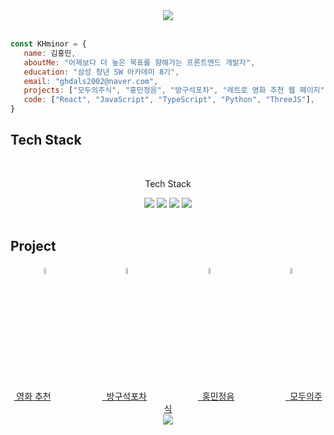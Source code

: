 <div align="center">
  <div>  
    <img src="https://capsule-render.vercel.app/api?&type=waving&color=timeAuto&height=180&section=header&text=KHminor's%20Hub&fontSize=50&animation=fadeIn&fontAlignY=45" />
  </div>
  <br/>
<!--   <img align='right' src="https://media.giphy.com/media/M9gbBd9nbDrOTu1Mqx/giphy.gif" width="21%"> -->
</div> 

 
 ```javascript
 const KHminor = {
    name: 김홍민,
    aboutMe: "어제보다 더 높은 목표를 향해가는 프론트엔드 개발자",
    education: "삼성 청년 SW 아카데미 8기",
    email: "ghdals2002@naver.com",
    projects: ["모두의주식", "홍민정음", "방구석포차", "레트로 영화 추천 웹 페이지"], 
    code: ["React", "JavaScript", "TypeScript", "Python", "ThreeJS"],
 }
 
 ```
## Tech Stack
<br>
  <p align="center">Tech Stack</p>
  <div align="center"> 
    <img src="https://img.shields.io/badge/Python-3776AB?style=for-the-circle&logo=Python&logoColor=white">
    <img src="https://img.shields.io/badge/JavaScript-F7DF1E?style=for-the-circle&logo=JavaScript&logoColor=white">
    <img src="https://img.shields.io/badge/HTML5-E34F26?style=for-the-circle&logo=HTML5&logoColor=white">
    <img src="https://img.shields.io/badge/CSS3-1572B6?style=for-the-circle&logo=CSS3&logoColor=white">
    <br>
    <br>
   
  </div>


## Project

<div>
  <div align="center">
    <div>
      <img src="https://media.tenor.com/2Ev0q5G3lGEAAAAC/film-bind.gif" width="5%" height="5%"> 
      &emsp;&emsp;&emsp;&emsp;&emsp;&emsp;&emsp;
      <img src="https://media.tenor.com/8PSTyxIBxH0AAAAj/clinking-beer-mugs-joypixels.gif" width="5%" height="5%">
      &emsp;&emsp;&emsp;&emsp;&emsp;&emsp;&emsp;
      <img src="https://media.tenor.com/cJ1K7nrIYTgAAAAi/%ED%95%9C%EA%B8%80%EB%82%A0-%ED%95%9C%EA%B8%80%EB%82%A0%EC%9D%98.gif" width="5%" height="5%">
      &emsp;&emsp;&emsp;&emsp;&emsp;&emsp;&emsp;
      <img src="https://media.tenor.com/29Mz-JBznvAAAAAi/thedigitalmoney-stock.gif" width="5%" height="5%">
      <br>
      <a href="https://www.notion.so/85dac6df6fc547698c1b1bcd32059c6a?pvs=4">&nbsp;영화 추천</a>
      &emsp;&emsp;&emsp;&emsp;&emsp;&nbsp;
      <a href="https://www.notion.so/b4b5546ce66b47d9be86bab4f1852b63?pvs=4">&ensp;방구석포차</a>
      &emsp;&emsp;&emsp;&emsp;&emsp;&nbsp;
      <a href="https://www.notion.so/caae1a54ce08460aa66f2edff5a74b37?pvs=4">&ensp;홍민정음</a>
      &emsp;&emsp;&emsp;&emsp;&emsp;&nbsp;
      <a href="https://www.notion.so/aa3c8f0a64c34a47a963936f50532eb7?pvs=4">&ensp;모두의주식</a>
  </div>
</div>

<div align="center">
  <img src="https://capsule-render.vercel.app/api?type=waving&color=auto&height=100&section=footer" />
</div>
